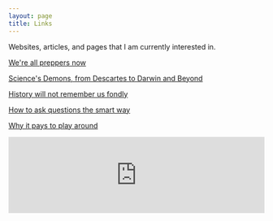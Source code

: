 ```yaml
---
layout: page
title: Links
---
```


Websites, articles, and pages that I am currently interested in.

[We're all preppers now](http://www.liveliketheworldisdying.com/2021/01/11/were-all-preppers-now/)

[Science's Demons, from Descartes to Darwin and Beyond](https://www.newyorker.com/books/under-review/sciences-demons-from-descartes-to-darwin-and-beyond)

[History will not remember us fondly](https://drewdevault.com/2021/01/07/History-will-not-remember-us-fondly.html)

[How to ask questions the smart way](http://www.catb.org/~esr/faqs/smart-questions.html)

[Why it pays to play around](http://nautil.us/issue/94/evolving/why-it-pays-to-play-around-rp)

<iframe style="border:none;" width="100%" height="auto" src="https://www.are.na/tom-y/tom-s-worktable/embed" title="Tom Hackshaw's Are.na channel “Tom's Worktable”"></iframe>
